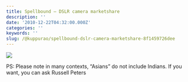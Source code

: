```yaml
---
title: Spellbound — DSLR camera marketshare
description: ''
date: '2010-12-22T04:32:00.000Z'
categories: ''
keywords: ''
slug: /@kuppurao/spellbound-dslr-camera-marketshare-8f1459726dee
---
```


![](https://cdn-images-1.medium.com/max/800/0*me6wm4aiquk1zOyr.jpg)

PS: Please note in many contexts, “Asians” do not include Indians. If you want, you can ask Russell Peters
